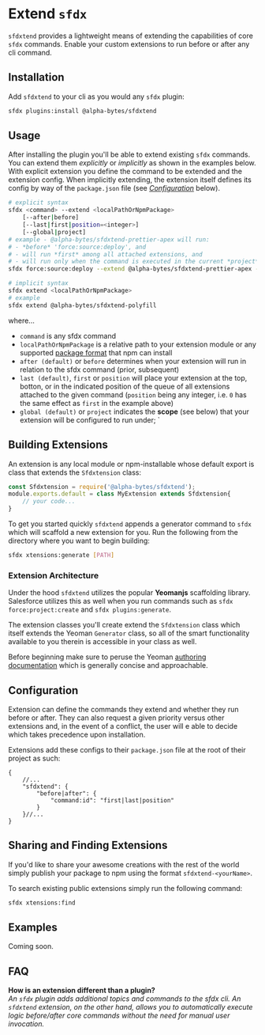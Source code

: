 # Extend `sfdx`

`sfdxtend` provides a lightweight means of extending the capabilities of core `sfdx` commands. Enable your custom extensions to run before or after any cli command.

## Installation
Add `sfdxtend` to your cli as you would any `sfdx` plugin:

```sh
sfdx plugins:install @alpha-bytes/sfdxtend
```

## Usage
After installing the plugin you'll be able to extend existing `sfdx` commands. You can extend them _explicitly_ or _implicitly_ as shown in the examples below. With explicit extension you define the command to be extended and the extension config. When implicitly extending, the extension itself defines its config by way of the `package.json` file (see _[Configuration](#configuration)_ below).

```sh
# explicit syntax
sfdx <command> --extend <localPathOrNpmPackage>
    [--after|before]
    [--last|first|position=<integer>]
    [--global|project]
# example - @alpha-bytes/sfdxtend-prettier-apex will run: 
# - *before* 'force:source:deploy', and
# - will run *first* among all attached extensions, and
# - will run only when the command is executed in the current *project* (unless added globally separately)
sfdx force:source:deploy --extend @alpha-bytes/sfdxtend-prettier-apex --before --position=0 --project

# implicit syntax
sfdx extend <localPathOrNpmPackage>
# example
sfdx extend @alpha-bytes/sfdxtend-polyfill
```

where...
- `command` is any sfdx command
- `localPathOrNpmPackage` is a relative path to your extension module or any supported <a href="https://docs.npmjs.com/about-packages-and-modules" target="_blank">package format</a> that npm can install
- `after (default)` or `before` determines when your extension will run in relation to the sfdx command (prior, subsequent)
- `last (default)`, `first` or `position` will place your extension at the top, botton, or in the indicated position of the queue of all extensions attached to the given command (`position` being any integer, i.e. `0` has the same effect as `first` in the example above)
- `global (default)` or `project` indicates the **scope** (see below) that your extension will be configured to run under; `

## Building Extensions
An extension is any local module or npm-installable whose default export is class that extends the `Sfdxtension` class: 

```js
const Sfdxtension = require('@alpha-bytes/sfdxtend');
module.exports.default = class MyExtension extends Sfdxtension{
    // your code...
}
```

To get you started quickly `sfdxtend` appends a generator command to `sfdx` which will scaffold a new extension for you. Run the following from the directory where you want to begin building:

```sh
sfdx xtensions:generate [PATH]
```

### Extension Architecture
Under the hood `sfdxtend` utilizes the popular **Yeomanjs** scaffolding library. Salesforce utilizes this as well when you run commands such as `sfdx force:project:create` and `sfdx plugins:generate`.

The extension classes you'll create extend the `Sfdxtension` class which itself extends the Yeoman `Generator` class, so all of the smart functionality available to you therein is accessible in your class as well.

Before beginning make sure to peruse the Yeoman <a href="https://yeoman.io/authoring/index.html" target="_blank">authoring documentation</a> which is generally concise and approachable.

## Configuration
Extension can define the commands they extend and whether they run before or after. They can also request a given priority versus other extensions and, in the event of a conflict, the user will e able to decide which takes precedence upon installation. 

Extensions add these configs to their `package.json` file at the root of their project as such: 

```jsonc
{
    //...
    "sfdxtend": {
        "before|after": {
            "command:id": "first|last|position"
        }
    }//...
}

```

## Sharing and Finding Extensions
If you'd like to share your awesome creations with the rest of the world simply publish your package to npm using the format `sfdxtend-<yourName>`.

To search existing public extensions simply run the following command: 

```sh
sfdx xtensions:find
```

<!-- ### Community Extensions -->

## Examples

Coming soon.

## FAQ

**How is an extension different than a plugin?**\
_An `sfdx` plugin adds additional topics and commands to the sfdx cli. An `sfdxtend` extension, on the other hand, allows you to automatically execute logic before/after core commands without the need for manual user invocation._
